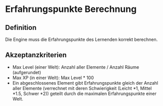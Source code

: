 # Erfahrungspunkte Berechnung

## Definition

Die Engine muss die Erfahrungspunkte des Lernenden korrekt berechnen.

## Akzeptanzkriterien

- Max Level (einer Welt): Anzahl aller Elemente / Anzahl Räume (aufgerundet)
- Max XP (in einer Welt): Max Level * 100
- Ein abgeschlossenes Element gibt Erfahrungspunkte gleich der Anzahl aller Elemente (verrechnet mit deren Schwierigkeit (Leicht *1, Mittel *1.5, Schwer *2)) geteilt durch die maximalen Erfahrungspunkte einer Welt.
